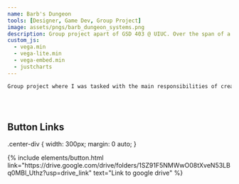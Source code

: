 ```yaml
---
name: Barb's Dungeon
tools: [Designer, Game Dev, Group Project]
image: assets/pngs/barb_dungeon_systems.png
description: Group project apart of GSD 403 @ UIUC. Over the span of a semester design different aspects of a game.
custom_js:
  - vega.min
  - vega-lite.min
  - vega-embed.min
  - justcharts
---
```


```md
Group project where I was tasked with the main responsibilities of creating core systems to the game including *Player Experience, Level Design and Core Systems*. Also, while writing the narrative in which I was inspired by other RPGs such as *Fear and Hunger | Dark Souls | Dark and Darker*. Below you will a see button that will take you to the google drive where my team and I collaborated on design documents including Proof of concepts, Tone Targets, Beat by Beat and more!





```



## Button Links

.center-div {
  width: 300px;
  margin: 0 auto;
}
<div class="center-div">
{% include elements/button.html link="https://drive.google.com/drive/folders/1SZ91F5NMWwO08tXveN53LBq0MBl_Uthz?usp=drive_link" text="Link to google drive" %}
</div>